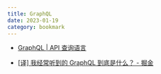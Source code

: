 ```yaml
---
title: GraphQL
date: 2023-01-19
category: bookmark
---
```


- [GraphQL | API 查询语言](https://graphql.org/)

- [\[译\] 我经常听到的 GraphQL 到底是什么？ - 掘金](https://juejin.cn/post/6844903475420069902)

